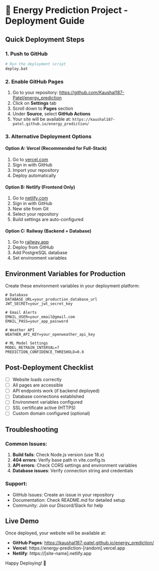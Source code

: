 # 🚀 Energy Prediction Project - Deployment Guide

## Quick Deployment Steps

### 1. Push to GitHub
```bash
# Run the deployment script
deploy.bat
```

### 2. Enable GitHub Pages
1. Go to your repository: https://github.com/Kaushal187-Patel/energy_prediction
2. Click on **Settings** tab
3. Scroll down to **Pages** section
4. Under **Source**, select **GitHub Actions**
5. Your site will be available at: `https://kaushal187-patel.github.io/energy_prediction/`

### 3. Alternative Deployment Options

#### Option A: Vercel (Recommended for Full-Stack)
1. Go to [vercel.com](https://vercel.com)
2. Sign in with GitHub
3. Import your repository
4. Deploy automatically

#### Option B: Netlify (Frontend Only)
1. Go to [netlify.com](https://netlify.com)
2. Sign in with GitHub
3. New site from Git
4. Select your repository
5. Build settings are auto-configured

#### Option C: Railway (Backend + Database)
1. Go to [railway.app](https://railway.app)
2. Deploy from GitHub
3. Add PostgreSQL database
4. Set environment variables

## Environment Variables for Production

Create these environment variables in your deployment platform:

```env
# Database
DATABASE_URL=your_production_database_url
JWT_SECRET=your_jwt_secret_key

# Email Alerts
EMAIL_USER=your_email@gmail.com
EMAIL_PASS=your_app_password

# Weather API
WEATHER_API_KEY=your_openweather_api_key

# ML Model Settings
MODEL_RETRAIN_INTERVAL=7
PREDICTION_CONFIDENCE_THRESHOLD=0.8
```

## Post-Deployment Checklist

- [ ] Website loads correctly
- [ ] All pages are accessible
- [ ] API endpoints work (if backend deployed)
- [ ] Database connections established
- [ ] Environment variables configured
- [ ] SSL certificate active (HTTPS)
- [ ] Custom domain configured (optional)

## Troubleshooting

### Common Issues:
1. **Build fails**: Check Node.js version (use 18.x)
2. **404 errors**: Verify base path in vite.config.ts
3. **API errors**: Check CORS settings and environment variables
4. **Database issues**: Verify connection string and credentials

### Support:
- GitHub Issues: Create an issue in your repository
- Documentation: Check README.md for detailed setup
- Community: Join our Discord/Slack for help

## Live Demo
Once deployed, your website will be available at:
- **GitHub Pages**: https://kaushal187-patel.github.io/energy_prediction/
- **Vercel**: https://energy-prediction-[random].vercel.app
- **Netlify**: https://[site-name].netlify.app

Happy Deploying! 🎉